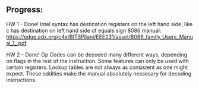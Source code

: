 

## Progress:

HW 1 - Done! Intel syntax has destination registers on the left hand side, like c has destination on left hand side of equals sign
8086 manual: https://edge.edx.org/c4x/BITSPilani/EEE231/asset/8086_family_Users_Manual_1_.pdf

HW 2 - Done! Op Codes can be decoded many different ways, depending on flags in the rest of the instruction. Some features can only be used with certain registers. Lookup tables are not always as consistent as one might expect. These oddities make the manual absolutely nessesary for decoding instructions.
